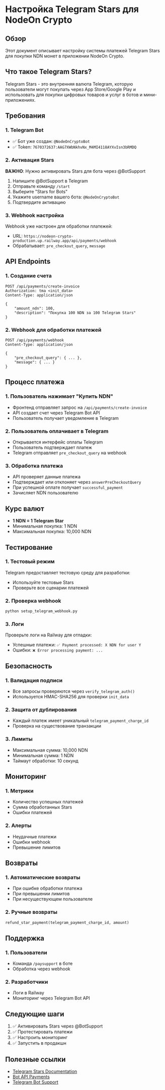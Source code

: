 # Настройка Telegram Stars для NodeOn Crypto

## Обзор
Этот документ описывает настройку системы платежей Telegram Stars для покупки NDN монет в приложении NodeOn Crypto.

## Что такое Telegram Stars?
Telegram Stars - это внутренняя валюта Telegram, которую пользователи могут покупать через App Store/Google Play и использовать для покупки цифровых товаров и услуг в ботов и мини-приложениях.

## Требования

### 1. Telegram Bot
- ✅ Бот уже создан: `@NodeOnCryptoBot`
- ✅ Token: `7670372637:AAG7XWbNkhvNx_M4MI4118AYXvIsn3bRMDQ`

### 2. Активация Stars
**ВАЖНО**: Нужно активировать Stars для бота через @BotSupport

1. Напишите @BotSupport в Telegram
2. Отправьте команду `/start`
3. Выберите "Stars for Bots"
4. Укажите username вашего бота: `@NodeOnCryptoBot`
5. Подтвердите активацию

### 3. Webhook настройка
Webhook уже настроен для обработки платежей:
- URL: `https://nodeon-crypto-production.up.railway.app/api/payments/webhook`
- Обрабатывает: `pre_checkout_query`, `message`

## API Endpoints

### 1. Создание счета
```
POST /api/payments/create-invoice
Authorization: tma <init_data>
Content-Type: application/json

{
    "amount_ndn": 100,
    "description": "Покупка 100 NDN за 100 Telegram Stars"
}
```

### 2. Webhook для обработки платежей
```
POST /api/payments/webhook
Content-Type: application/json

{
    "pre_checkout_query": { ... },
    "message": { ... }
}
```

## Процесс платежа

### 1. Пользователь нажимает "Купить NDN"
- Фронтенд отправляет запрос на `/api/payments/create-invoice`
- API создает счет через Telegram Bot API
- Пользователь получает уведомление в Telegram

### 2. Пользователь оплачивает в Telegram
- Открывается интерфейс оплаты Telegram
- Пользователь подтверждает платеж
- Telegram отправляет `pre_checkout_query` на webhook

### 3. Обработка платежа
- API проверяет данные платежа
- Подтверждает или отклоняет через `answerPreCheckoutQuery`
- При успешной оплате получает `successful_payment`
- Зачисляет NDN пользователю

## Курс валют
- **1 NDN = 1 Telegram Star**
- Минимальная покупка: 1 NDN
- Максимальная покупка: 10,000 NDN

## Тестирование

### 1. Тестовый режим
Telegram предоставляет тестовую среду для разработки:
- Используйте тестовые Stars
- Проверьте все сценарии платежей

### 2. Проверка webhook
```bash
python setup_telegram_webhook.py
```

### 3. Логи
Проверьте логи на Railway для отладки:
- Успешные платежи: `✅ Payment processed: X NDN for user Y`
- Ошибки: `❌ Error processing payment: ...`

## Безопасность

### 1. Валидация подписи
- Все запросы проверяются через `verify_telegram_auth()`
- Используется HMAC-SHA256 для проверки `init_data`

### 2. Защита от дублирования
- Каждый платеж имеет уникальный `telegram_payment_charge_id`
- Проверка на существование транзакции

### 3. Лимиты
- Максимальная сумма: 10,000 NDN
- Минимальная сумма: 1 NDN
- Таймаут обработки: 10 секунд

## Мониторинг

### 1. Метрики
- Количество успешных платежей
- Сумма обработанных Stars
- Ошибки платежей

### 2. Алерты
- Неудачные платежи
- Ошибки webhook
- Превышение лимитов

## Возвраты

### 1. Автоматические возвраты
- При ошибке обработки платежа
- При превышении лимитов
- При несуществующем пользователе

### 2. Ручные возвраты
```python
refund_star_payment(telegram_payment_charge_id, amount)
```

## Поддержка

### 1. Пользователи
- Команда `/paysupport` в боте
- Обработка через webhook

### 2. Разработчики
- Логи в Railway
- Мониторинг через Telegram Bot API

## Следующие шаги

1. ✅ Активировать Stars через @BotSupport
2. ✅ Протестировать платежи
3. ✅ Настроить мониторинг
4. ✅ Запустить в продакшн

## Полезные ссылки

- [Telegram Stars Documentation](https://core.telegram.org/bots/payments-stars)
- [Bot API Payments](https://core.telegram.org/bots/api#payments)
- [Telegram Bot Support](https://t.me/BotSupport)

